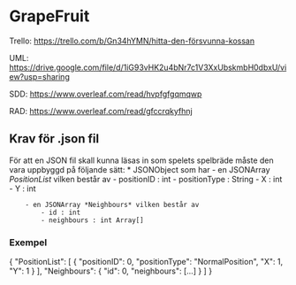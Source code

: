 # GrapeFruit

Trello: https://trello.com/b/Gn34hYMN/hitta-den-försvunna-kossan

UML: https://drive.google.com/file/d/1iG93vHK2u4bNr7c1V3XxUbskmbH0dbxU/view?usp=sharing

SDD: https://www.overleaf.com/read/hvpfgfgqmqwp

RAD: https://www.overleaf.com/read/gfccrqkyfhnj


## Krav för .json fil
För att en JSON fil skall kunna läsas in som spelets spelbräde måste den vara uppbyggd på följande sätt:
    * JSONObject som har
        - en JSONArray *PositionList* vilken består av 
            - positionID : int
            - positionType : String 
            - X : int
            - Y : int

        - en JSONArray *Neighbours* vilken består av 
            - id : int
            - neighbours : int Array[]
    
### Exempel
{
  "PositionList": [
    {
        "positionID": 0,
        "positionType": "NormalPosition",
        "X": 1,
        "Y": 1
    }
  ],
    "Neighbours": 
    {
      "id": 0,
      "neighbours": [...]
    }
  ]
}

